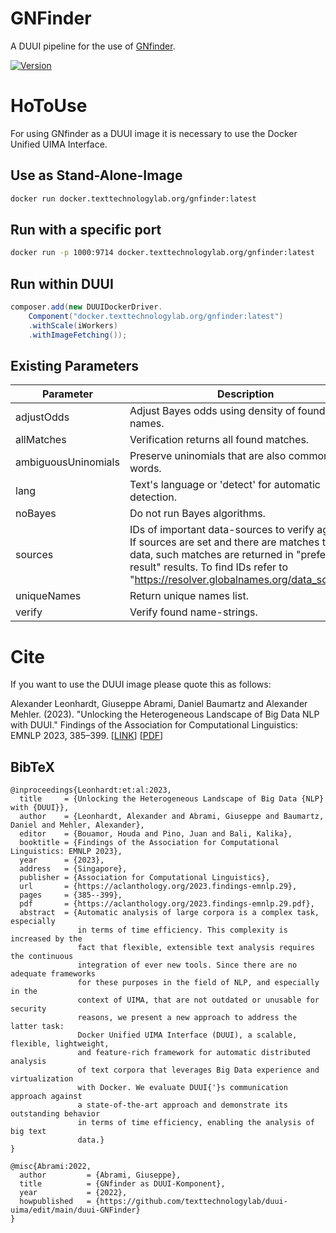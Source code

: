 # GNFinder
A DUUI pipeline for the use of [GNfinder](https://github.com/gnames/gnfinder).

[![Version](https://img.shields.io/static/v1?label=ttlabdocker_version&message=latest&color=blue)]()



# HoToUse
For using GNfinder as a DUUI image it is necessary to use the Docker Unified UIMA Interface.

## Use as Stand-Alone-Image
```bash
docker run docker.texttechnologylab.org/gnfinder:latest
```

## Run with a specific port
```bash
docker run -p 1000:9714 docker.texttechnologylab.org/gnfinder:latest
```

## Run within DUUI
```java
composer.add(new DUUIDockerDriver.
    Component("docker.texttechnologylab.org/gnfinder:latest")
    .withScale(iWorkers)
    .withImageFetching());
```

## Existing Parameters

| Parameter | Description | Datatype | Default | Example |
| --- | --- | --- | --- | --- |
| adjustOdds | Adjust Bayes odds using density of found names. | Boolean | False |  |
| allMatches | Verification returns all found matches. | Boolean | False |  |
| ambiguousUninomials | Preserve uninomials that are also common words. | Boolean | False |  |
| lang | Text's language or 'detect' for automatic detection. | String | detect | "eng", "de" |
| noBayes | Do not run Bayes algorithms. | Boolean | False |  |
| sources | IDs of important data-sources to verify against. If sources are set and there are matches to their data, such matches are returned in "preferred-result" results. To find IDs refer to "https://resolver.globalnames.org/data_sources". | String |  | "1,11" |
| uniqueNames | Return unique names list. | Boolean | False | |
| verify | Verify found name-strings. | Boolean | True |  |



# Cite
If you want to use the DUUI image please quote this as follows:


Alexander Leonhardt, Giuseppe Abrami, Daniel Baumartz and Alexander Mehler. (2023). "Unlocking the Heterogeneous Landscape of Big Data NLP with DUUI." Findings of the Association for Computational Linguistics: EMNLP 2023, 385–399. [[LINK](https://aclanthology.org/2023.findings-emnlp.29)] [[PDF](https://aclanthology.org/2023.findings-emnlp.29.pdf)] 

## BibTeX
```
@inproceedings{Leonhardt:et:al:2023,
  title     = {Unlocking the Heterogeneous Landscape of Big Data {NLP} with {DUUI}},
  author    = {Leonhardt, Alexander and Abrami, Giuseppe and Baumartz, Daniel and Mehler, Alexander},
  editor    = {Bouamor, Houda and Pino, Juan and Bali, Kalika},
  booktitle = {Findings of the Association for Computational Linguistics: EMNLP 2023},
  year      = {2023},
  address   = {Singapore},
  publisher = {Association for Computational Linguistics},
  url       = {https://aclanthology.org/2023.findings-emnlp.29},
  pages     = {385--399},
  pdf       = {https://aclanthology.org/2023.findings-emnlp.29.pdf},
  abstract  = {Automatic analysis of large corpora is a complex task, especially
               in terms of time efficiency. This complexity is increased by the
               fact that flexible, extensible text analysis requires the continuous
               integration of ever new tools. Since there are no adequate frameworks
               for these purposes in the field of NLP, and especially in the
               context of UIMA, that are not outdated or unusable for security
               reasons, we present a new approach to address the latter task:
               Docker Unified UIMA Interface (DUUI), a scalable, flexible, lightweight,
               and feature-rich framework for automatic distributed analysis
               of text corpora that leverages Big Data experience and virtualization
               with Docker. We evaluate DUUI{'}s communication approach against
               a state-of-the-art approach and demonstrate its outstanding behavior
               in terms of time efficiency, enabling the analysis of big text
               data.}
}

@misc{Abrami:2022,
  author         = {Abrami, Giuseppe},
  title          = {GNfinder as DUUI-Komponent},
  year           = {2022},
  howpublished   = {https://github.com/texttechnologylab/duui-uima/edit/main/duui-GNFinder}
}

```

